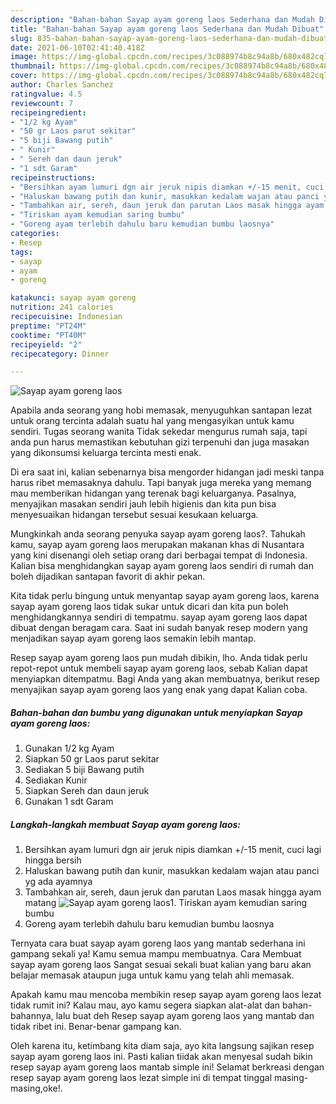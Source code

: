 ```yaml
---
description: "Bahan-bahan Sayap ayam goreng laos Sederhana dan Mudah Dibuat"
title: "Bahan-bahan Sayap ayam goreng laos Sederhana dan Mudah Dibuat"
slug: 835-bahan-bahan-sayap-ayam-goreng-laos-sederhana-dan-mudah-dibuat
date: 2021-06-10T02:41:40.418Z
image: https://img-global.cpcdn.com/recipes/3c088974b8c94a8b/680x482cq70/sayap-ayam-goreng-laos-foto-resep-utama.jpg
thumbnail: https://img-global.cpcdn.com/recipes/3c088974b8c94a8b/680x482cq70/sayap-ayam-goreng-laos-foto-resep-utama.jpg
cover: https://img-global.cpcdn.com/recipes/3c088974b8c94a8b/680x482cq70/sayap-ayam-goreng-laos-foto-resep-utama.jpg
author: Charles Sanchez
ratingvalue: 4.5
reviewcount: 7
recipeingredient:
- "1/2 kg Ayam"
- "50 gr Laos parut sekitar"
- "5 biji Bawang putih"
- " Kunir"
- " Sereh dan daun jeruk"
- "1 sdt Garam"
recipeinstructions:
- "Bersihkan ayam lumuri dgn air jeruk nipis diamkan +/-15 menit, cuci lagi hingga bersih"
- "Haluskan bawang putih dan kunir, masukkan kedalam wajan atau panci yg ada ayamnya"
- "Tambahkan air, sereh, daun jeruk dan parutan Laos masak hingga ayam matang"
- "Tiriskan ayam kemudian saring bumbu"
- "Goreng ayam terlebih dahulu baru kemudian bumbu laosnya"
categories:
- Resep
tags:
- sayap
- ayam
- goreng

katakunci: sayap ayam goreng 
nutrition: 241 calories
recipecuisine: Indonesian
preptime: "PT24M"
cooktime: "PT40M"
recipeyield: "2"
recipecategory: Dinner

---
```



![Sayap ayam goreng laos](https://img-global.cpcdn.com/recipes/3c088974b8c94a8b/680x482cq70/sayap-ayam-goreng-laos-foto-resep-utama.jpg)

Apabila anda seorang yang hobi memasak, menyuguhkan santapan lezat untuk orang tercinta adalah suatu hal yang mengasyikan untuk kamu sendiri. Tugas seorang  wanita Tidak sekedar mengurus rumah saja, tapi anda pun harus memastikan kebutuhan gizi terpenuhi dan juga masakan yang dikonsumsi keluarga tercinta mesti enak.

Di era  saat ini, kalian sebenarnya bisa mengorder hidangan jadi meski tanpa harus ribet memasaknya dahulu. Tapi banyak juga mereka yang memang mau memberikan hidangan yang terenak bagi keluarganya. Pasalnya, menyajikan masakan sendiri jauh lebih higienis dan kita pun bisa menyesuaikan hidangan tersebut sesuai kesukaan keluarga. 



Mungkinkah anda seorang penyuka sayap ayam goreng laos?. Tahukah kamu, sayap ayam goreng laos merupakan makanan khas di Nusantara yang kini disenangi oleh setiap orang dari berbagai tempat di Indonesia. Kalian bisa menghidangkan sayap ayam goreng laos sendiri di rumah dan boleh dijadikan santapan favorit di akhir pekan.

Kita tidak perlu bingung untuk menyantap sayap ayam goreng laos, karena sayap ayam goreng laos tidak sukar untuk dicari dan kita pun boleh menghidangkannya sendiri di tempatmu. sayap ayam goreng laos dapat dibuat dengan beragam cara. Saat ini sudah banyak resep modern yang menjadikan sayap ayam goreng laos semakin lebih mantap.

Resep sayap ayam goreng laos pun mudah dibikin, lho. Anda tidak perlu repot-repot untuk membeli sayap ayam goreng laos, sebab Kalian dapat menyiapkan ditempatmu. Bagi Anda yang akan membuatnya, berikut resep menyajikan sayap ayam goreng laos yang enak yang dapat Kalian coba.

<!--inarticleads1-->

##### Bahan-bahan dan bumbu yang digunakan untuk menyiapkan Sayap ayam goreng laos:

1. Gunakan 1/2 kg Ayam
1. Siapkan 50 gr Laos parut sekitar
1. Sediakan 5 biji Bawang putih
1. Sediakan  Kunir
1. Siapkan  Sereh dan daun jeruk
1. Gunakan 1 sdt Garam




<!--inarticleads2-->

##### Langkah-langkah membuat Sayap ayam goreng laos:

1. Bersihkan ayam lumuri dgn air jeruk nipis diamkan +/-15 menit, cuci lagi hingga bersih
1. Haluskan bawang putih dan kunir, masukkan kedalam wajan atau panci yg ada ayamnya
1. Tambahkan air, sereh, daun jeruk dan parutan Laos masak hingga ayam matang
<img src="https://img-global.cpcdn.com/steps/03514dc17be424d9/160x128cq70/sayap-ayam-goreng-laos-langkah-memasak-3-foto.jpg" alt="Sayap ayam goreng laos">1. Tiriskan ayam kemudian saring bumbu
1. Goreng ayam terlebih dahulu baru kemudian bumbu laosnya




Ternyata cara buat sayap ayam goreng laos yang mantab sederhana ini gampang sekali ya! Kamu semua mampu membuatnya. Cara Membuat sayap ayam goreng laos Sangat sesuai sekali buat kalian yang baru akan belajar memasak ataupun juga untuk kamu yang telah ahli memasak.

Apakah kamu mau mencoba membikin resep sayap ayam goreng laos lezat tidak rumit ini? Kalau mau, ayo kamu segera siapkan alat-alat dan bahan-bahannya, lalu buat deh Resep sayap ayam goreng laos yang mantab dan tidak ribet ini. Benar-benar gampang kan. 

Oleh karena itu, ketimbang kita diam saja, ayo kita langsung sajikan resep sayap ayam goreng laos ini. Pasti kalian tiidak akan menyesal sudah bikin resep sayap ayam goreng laos mantab simple ini! Selamat berkreasi dengan resep sayap ayam goreng laos lezat simple ini di tempat tinggal masing-masing,oke!.

